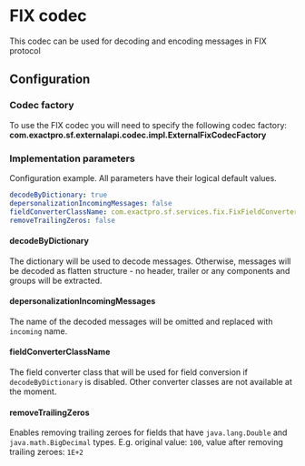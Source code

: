# FIX codec

This codec can be used for decoding and encoding messages in FIX protocol

## Configuration

### Codec factory

To use the FIX codec you will need to specify the following codec factory:
**com.exactpro.sf.externalapi.codec.impl.ExternalFixCodecFactory**

### Implementation parameters
Configuration example. All parameters have their logical default values.
```yaml
decodeByDictionary: true
depersonalizationIncomingMessages: false
fieldConverterClassName: com.exactpro.sf.services.fix.FixFieldConverter
removeTrailingZeros: false
```

#### decodeByDictionary

The dictionary will be used to decode messages. Otherwise, messages will be decoded as flatten structure - no header, trailer or any components and groups
 will be extracted.
 
#### depersonalizationIncomingMessages

The name of the decoded messages will be omitted and replaced with `incoming` name.

#### fieldConverterClassName

The field converter class that will be used for field conversion if `decodeByDictionary` is disabled. Other converter classes are not available at the moment.

#### removeTrailingZeros

Enables removing trailing zeroes for fields that have `java.lang.Double` and `java.math.BigDecimal` types.
E.g. original value: `100`, value after removing trailing zeroes: `1E+2`